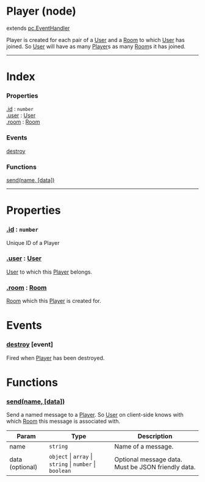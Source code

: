 # Player (node)
extends [pc.EventHandler]

Player is created for each pair of a [User] and a [Room] to which [User] has joined. So [User] will have as many [Player]s as many [Room]s it has joined.

---

# Index

### Properties

<a href='#property_id'>.id</a> : `number`  
<a href='#property_user'>.user</a> : [User]  
<a href='#property_room'>.room</a> : [Room]  

### Events

<a href='#event_destroy'>destroy</a>  

### Functions

<a href='#function_send'>send(name, [data])</a>  


---


# Properties

<a name='property_id'></a>
### <a href='#property_id'>.id</a> : `number`  
Unique ID of a Player

<a name='property_user'></a>
### <a href='#property_user'>.user</a> : [User]  
[User] to which this [Player] belongs.

<a name='property_room'></a>
### <a href='#property_room'>.room</a> : [Room]  
[Room] which this [Player] is created for.



# Events

<a name='event_destroy'></a>
### <a href='#event_destroy'>destroy</a> [event]  
Fired when [Player] has been destroyed.



# Functions

<a name='function_send'></a>
### <a href='#function_send'>send(name, [data])</a>  

Send a named message to a [Player]. So [User] on client-side knows with which [Room] this message is associated with.

| Param | Type | Description |
| --- | --- | --- |
| name | `string` | Name of a message. |  
| data (optional) | `object` &#124; `array` &#124; `string` &#124; `number` &#124; `boolean` | Optional message data. Must be JSON friendly data. |  




[pc.EventHandler]: https://developer.playcanvas.com/en/api/pc.EventHandler.html  
[Player]: ./Player.md  
[User]: ./User.md  
[Room]: ./Room.md  
